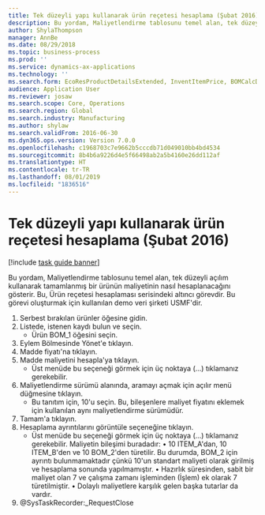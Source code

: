 ```yaml
---
title: Tek düzeyli yapı kullanarak ürün reçetesi hesaplama (Şubat 2016)
description: Bu yordam, Maliyetlendirme tablosunu temel alan, tek düzeyli açılım kullanarak tamamlanmış bir ürünün maliyetinin nasıl hesaplanacağını gösterir.
author: ShylaThompson
manager: AnnBe
ms.date: 08/29/2018
ms.topic: business-process
ms.prod: ''
ms.service: dynamics-ax-applications
ms.technology: ''
ms.search.form: EcoResProductDetailsExtended, InventItemPrice, BOMCalcDialog
audience: Application User
ms.reviewer: josaw
ms.search.scope: Core, Operations
ms.search.region: Global
ms.search.industry: Manufacturing
ms.author: shylaw
ms.search.validFrom: 2016-06-30
ms.dyn365.ops.version: Version 7.0.0
ms.openlocfilehash: c1968703c7e9662b5cccdb71d049010bb4bd4534
ms.sourcegitcommit: 8b4b6a9226d4e5f66498ab2a5b4160e26dd112af
ms.translationtype: HT
ms.contentlocale: tr-TR
ms.lasthandoff: 08/01/2019
ms.locfileid: "1836516"
---
```

# <a name="calculate-a-bom-by-using-a-single-level-structure-february-2016"></a>Tek düzeyli yapı kullanarak ürün reçetesi hesaplama (Şubat 2016)

[!include [task guide banner](../../includes/task-guide-banner.md)]

Bu yordam, Maliyetlendirme tablosunu temel alan, tek düzeyli açılım kullanarak tamamlanmış bir ürünün maliyetinin nasıl hesaplanacağını gösterir. Bu, Ürün reçetesi hesaplaması serisindeki altıncı görevdir. Bu görevi oluşturmak için kullanılan demo veri şirketi USMF'dir.

1. Serbest bırakılan ürünler öğesine gidin.
2. Listede, istenen kaydı bulun ve seçin.
    * Ürün BOM_1 öğesini seçin.  
3. Eylem Bölmesinde Yönet'e tıklayın.
4. Madde fiyatı'na tıklayın.
5. Madde maliyetini hesapla'ya tıklayın.
    * Üst menüde bu seçeneği görmek için üç noktaya (...) tıklamanız gerekebilir.  
6. Maliyetlendirme sürümü alanında, aramayı açmak için açılır menü düğmesine tıklayın.
    * Bu tanıtım için, 10'u seçin. Bu, bileşenlere maliyet fiyatını eklemek için kullanılan aynı maliyetlendirme sürümüdür.  
7. Tamam'a tıklayın.
8. Hesaplama ayrıntılarını görüntüle seçeneğine tıklayın.
    * Üst menüde bu seçeneği görmek için üç noktaya (...) tıklamanız gerekebilir.    Maliyetin bileşimi buradadır:  •    10 ITEM_A'dan, 10 ITEM_B'den ve 10 BOM_2'den türetilir. Bu durumda, BOM_2 için ayrıntı bulunmamaktadır çünkü 10'un standart maliyeti olarak girilmiş ve hesaplama sonunda yapılmamıştır.  •  Hazırlık süresinden, sabit bir maliyet olan 7 ve çalışma zamanı işleminden (İşlem) ek olarak 7 türetilmiştir.  •   Dolaylı maliyetlere karşılık gelen başka tutarlar da vardır.  
9. @SysTaskRecorder:_RequestClose

